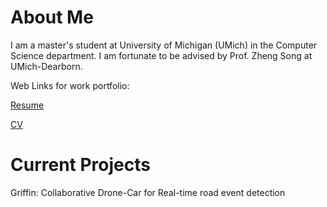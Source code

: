 
About Me
======

I am a master's student at University of Michigan (UMich) in the Computer Science department. I am fortunate to be advised by Prof. Zheng Song at UMich-Dearborn. 

Web Links for work portfolio:

[Resume]()

[CV](https://drive.google.com/file/d/1jpRhpbJInBu95KyjB3g_d-IJGopl4fHs/view?usp=drive_link)


Current Projects
===============

Griffin: Collaborative Drone-Car for Real-time road event detection
